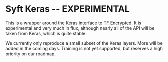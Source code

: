 Syft Keras -- EXPERIMENTAL
===================
This is a wrapper around the Keras interface to [TF Encrypted](https://github.com/tf-encrypted/tf-encrypted.git).
It is experimental and very much in flux, although nearly all of the API will be taken from Keras, which is quite stable.

We currently only reproduce a small subset of the Keras layers.
More will be added in the coming days.
Training is not yet supported, but reserves a high priority on our roadmap.
